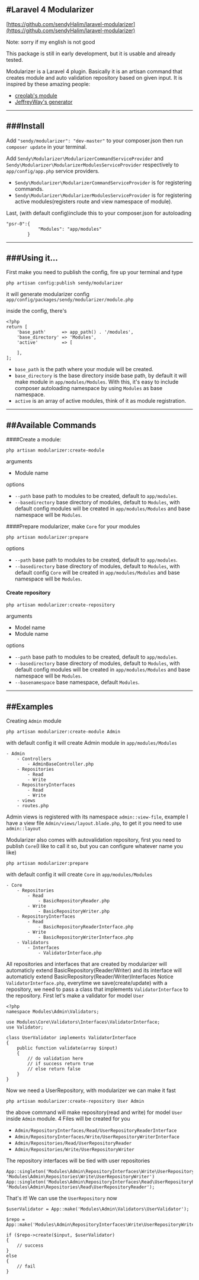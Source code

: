 #Laravel 4 Modularizer
---
[https://github.com/sendyHalim/laravel-modularizer](https://github.com/sendyHalim/laravel-modularizer)

Note: sorry if my english is not good

This package is still in early development, but it is usable and already tested.

Modularizer is a Laravel 4 plugin. Basically it is an artisan command that creates module and auto validation repository based on given input.
It is inspired by these amazing people:

* [creolab's module](https://github.com/creolab/laravel-modules)
* [JeffreyWay's generator](https://github.com/JeffreyWay/Laravel-4-Generators)

---
###Install
---

Add `"sendy/modularizer": "dev-master"` to your composer.json then run `composer update` in your terminal.

Add `Sendy\Modularizer\ModularizerCommandServiceProvider` and `Sendy\Modularizer\ModularizerModulesServiceProvider` respectively to `app/config/app.php` service providers.


* `Sendy\Modularizer\ModularizerCommandServiceProvider` is for registering commands.
* `Sendy\Modularizer\ModularizerModulesServiceProvider` is for registering active modules(registers route and view namespace of  module).

Last, (with default config)include this to your composer.json for autoloading
```
"psr-0":{
            "Modules": "app/modules"
        }
```

---
###Using it...
---
First make you need to publish the config, fire up your terminal  and type

```
php artisan config:publish sendy/modularizer
```

it will generate modularizer config `app/config/packages/sendy/modularizer/module.php`

inside the config, there's
```
<?php
return [
    'base_path'      => app_path() . '/modules',
    'base_directory' => 'Modules',
    'active'         => [

    ],
];
```

* `base_path` is the path where your module will be created.
* `base_directory` is the base directory inside base path, by default it will make module in `app/modules/Modules`. With this, it's easy to include composer autoloading namespace by using `Modules` as base namespace.
* `active` is an array of active modules, think of it as module registration.

---
##Available Commands
---

####Create a module:
```
php artisan modularizer:create-module
```
arguments

* Module name

options

* `--path` base path to modules to be created, default to `app/modules`.
* `--basedirectory` base directory of modules, default to `Modules`, with default config modules will be created in `app/modules/Modules` and base namespace will be `Modules`.

####Prepare modularizer, make `Core` for your modules
```
php artisan modularizer:prepare
```
options

* `--path` base path to modules to be created, default to `app/modules`.
* `--basedirectory` base directory of modules, default to `Modules`, with default config `Core` will be created in `app/modules/Modules` and base namespace will be `Modules`.

#### Create repository
```
php artisan modularizer:create-repository
```
arguments

* Model name
* Module name

options

* `--path` base path to modules to be created, default to `app/modules`.
* `--basedirectory` base directory of modules, default to `Modules`, with default config modules will be created in `app/modules/Modules` and base namespace will be `Modules`.
* `--basenamespace` base namespace, default `Modules`.


---
##Examples
---

Creating `Admin` module
```
php artisan modularizer:create-module Admin
```

with default config it will create Admin module in `app/modules/Modules`
```
- Admin
    - Controllers
        - AdminBaseController.php
    - Repositories
        - Read
        - Write
    - RepositoryInterfaces
        - Read
        - Write
    - views
    - routes.php
```

Admin views is registered with its namespace `admin::view-file`, example I have a view file `Admin/views/layout.blade.php`, to get it you need to use `admin::layout`

Modularizer also comes with autovalidation repository, first you need to publish `Core`(I like to call it so, but you can configure whatever name you like)
```
php artisan modularizer:prepare
```
with default config it will create `Core` in `app/modules/Modules`
```
- Core
    - Repositories
        - Read
            - BasicRepositoryReader.php
        - Write
            - BasicRepositoryWriter.php
    - RepositoryInterfaces
        - Read
            - BasicRepositoryReaderInterface.php
        - Write
            - BasicRepositoryWriterInterface.php
    - Validators
        - Interfaces
            - ValidatorInterface.php

```
All repositories and interfaces that are created by modularizer will automaticly extend BasicRepository(Reader/Writer) and its interface will automaticly extend BasicRepository(Reader/Writer)Interfaces
Notice `ValidatorInterface.php`, everytime we save(create/update) with a repository, we need to pass a class that implements `ValidatorInterface` to the repository. First let's make a validator for model `User`


```
<?php
namespace Modules\Admin\Validators;

use Modules\Core\Validators\Interfaces\ValidatorInterface;
use Validator;

class UserValidator implements ValidatorInterface
{
    public function validate(array $input)
    {
        // do validation here
        // if success return true
        // else return false
    }
}
```

Now we need a UserRepository, with modularizer we can make it fast

```
php artisan modularizer:create-repository User Admin
```

the above command will make repository(read and write) for model `User` inside `Admin` module. 4 Files will be created for you

* `Admin/RepositoryInterfaces/Read/UserRepositoryReaderInterface`
* `Admin/RepositoryInterfaces/Write/UserRepositoryWriterInterface`
* `Admin/Repositories/Read/UserRepositoryReader`
* `Admin/Repositories/Write/UserRepositoryWriter`

The repository interfaces will be tied with user repositories

```
App::singleton('Modules\Admin\RepositoryInterfaces\Write\UserRepositoryWriterInterface', 'Modules\Admin\Repositories\Write\UserRepositoryWriter')
App::singleton('Modules\Admin\RepositoryInterfaces\Read\UserRepositoryReaderInterface', 'Modules\Admin\Repositories\Read\UserRepositoryReader');
```

That's it! We can use the `UserRepository` now

```
$userValidator = App::make('Modules\Admin\Validators\UserValidator');

$repo = App::make('Modules\Admin\RepositoryInterfaces\Write\UserRepositoryWriterInterface');

if ($repo->create($input, $userValidator)
{
    // success
}
else
{
    // fail
}
```